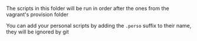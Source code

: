 The scripts in this folder will be run in order after the ones from the vagrant's provision folder

You can add your personal scripts by adding the `.perso` suffix to their name, they will be ignored by git

